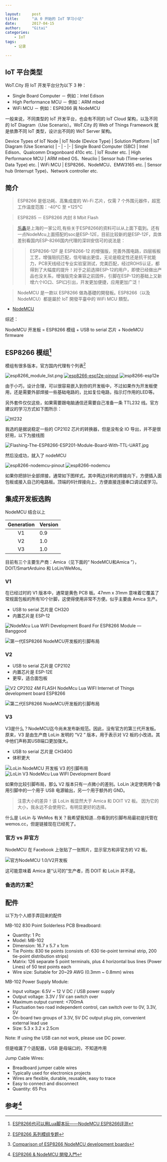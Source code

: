 ```yaml
---

layout:     post
title:      "从 0 开始的 IoT 学习小记"
date:       2017-04-15
author:     "Gitai"
categories:
    - IoT
tags:
    - 记录

---
```


## IoT 平台类型

WoT.City 将 IoT 开发平台分为以下 3 种：

* Single Board Computer － 例如：Intel Edison
* High Performance MCU － 例如：ARM mbed
* WiFi MCU － 例如：ESP8266 與 NodeMCU

一般来说，不同类型的 IoT 开发平台，也会有不同的 IoT Cloud 架构，以及不同的 IoT Diagram（Use Scenario）。WoT.City 的 Web of Things Framework 就是依靠不同 IoT 类型，设计出不同的 WoT Server 架构。

Device Types of IoT Node
| IoT Node (Device Type)	| Solution Platform	| IoT Diagram (Use Scenario)
| - | - |-
| Single Board Computer (SBC) | Intel Edison、Qualcomm Dragonboard 410c etc. | IoT Router etc.
| High Performance MCU | ARM mbed OS、Neuclio | Sensor hub (Time-series Data Type) etc.
| WiFi MCU | ESP8266、NodeMCU、EMW3165 etc.	| Sensor hub (Interrupt Type)、Network controller etc.

<!--more-->

## 简介

> ESP8266 是低功耗、高集成度的 Wi-Fi 芯片，仅需 7 个外围元器件，超宽工作温度范围：-40°C 至 +125°C

> ESP8285 － ESP8266 内封 8 Mbit Flash

> [乐鑫](http://espressif.com/zh-hans)是上海的一家公司,有些关于ESP8266的资料可以从上面下载到。还有一点NodeMcu上面搭配的soc是ESP-12E，目前比较新的是ESP-12F，具体差别看国内ESP-8266国内代理的深圳安信可的说法是：

>> ESP8266-12F 是 ESP8266-12 的增强版，完善外围电路，四层板板工艺，增强阻抗匹配，信号输出更佳，无论是稳定性还是抗干扰能力，PCB天线经过专业实验室测试，完美匹配，经过ROHS认证，都得到了大幅度的提升！对于之前选择ESP-12的用户，即使已经做出产品也没关系，增强版完全兼容之前固件，引脚在ESP-12的基础上又新增六个IO口、SPI口引出，开发更加便捷，应用更加广泛！

> NodeMCU 是一款以 ESP8266 做為基礎的開發板。ESP8266（以及 NodeMCU）都是屬於 IoT 開發平臺中的 WiFi MCU 類型。 
- [NodeMCU](https://zh.wikipedia.org/wiki/NodeMCU)


综述：

NodeMCU 开发板 = ESP8266 模组 + USB to serial 芯片 + NodeMCU firmware

## ESP8266 模组[^ESP8266_mod]

模组有很多版本，官方国内代理有个列表[^ESP8266]

![esp8266_module_list.png](https://ooo.0o0.ooo/2017/05/15/5919b298c877d.png)
[![esp8266-esp12e-pinout][1]][2]
![esp8266-esp12e][3]

由于小巧，设计合理，可以很容易嵌入到你的开发板中，不过如果作为开发板使用，还是需要外部焊接一些基础电路的，比如复位电路，指示灯作用的LED等。

另外套件仅仅这些，如果需要跟电脑通信还需要自己准备一条 TTL232 线。官方建议的学习方式如下图所示：

![ttl232][7]

我选的是据说稳定一些的 CP2102 芯片的转换器，但是没有全 IO 导出，并不是很好用，以下为接线图

![Flashing-The-ESP8266-ESP201-Module-Board-With-TTL-UART.jpg](https://ooo.0o0.ooo/2017/05/15/5919b297cceff.jpg)

然后没成功，就入了 nodeMCU

![esp8266-nodemcu-pinout][4]
![esp8266-nodemcu][5]

如果你把排针全部焊接，通常如下图样式。其中两边对称的焊接向下，方便插入面包板或接入自己的电路板。顶端的6针焊接向上，方便直接连接串口调试或学习。

## 集成开发板选购

NodeMCU 结合以上 

| Generation | Version
|    :-:     |  :-
|     V1     |  0.9  
|     V2     |  1.0
|     V3     |  1.0

目前有三个主要生产商：Amica（见下面的“ NodeMCU和Amica ”），DOIT/SmartArduino 和 LoLin/WeMos。

### V1

在已经过时的 V1 版本中，通常是黄色 PCB 板。47mm x 31mm 意味着它覆盖了常规面包板的所有10个针脚，这使得使用非常不方便。似乎主要由 Amica 生产。

* USB to serial 芯片是 CH320
* 内置芯片是 ESP-12

![NodeMcu Lua WIFI Development Board For ESP8266 Module — Banggood][8]

![第一代ESP8266 NodeMCU开发板的引脚布局][9]

### V2

* USB to serial 芯片是 CP2102
* 内置芯片是 ESP-12E
* 更窄，适合面包板

![V2 CP2102 4M FLASH NodeMcu Lua WIFI Internet of Things development board ESP8266][10]

![第二代ESP8266 NodeMCU开发板的引脚布局][11]

### V3

V3是什么？NodeMCU迄今尚未发布新规范。因此，没有官方的第三代开发板。原来，V3 是由生产商 LoLin 发明的 “V2 ” 版本，用于表示对 V2 板的小改进。其中他们声称其USB端口更加强大。

* USB to serial 芯片是 CH340G
* 体积更大

![LoLin NodeMCU 开发板 V3 的引脚布局][12]
![LoLin V3 NodeMcu Lua WIFI Development Board][13]

如果你比较引脚布局，那么 V2 版本只有一点微小的差别。LoLin 决定使用两个备用引脚中的一个用于 USB 电源输出，另一个用于额外的 GND。

> 注意大小的差异！该 LoLin 板显然大于 Amica 和 DOIT  V2 板。
因为它的大小，我永远不会使用它。有明显更好的选择。

什么是 LoLin 与 WeMos 有关？我希望我知道...你看到的引脚布局最初是托管在wemos.cc，但是链接现在已经死了。

### 官方 vs 非官方

NodeMCU 在 Facebook 上张贴了一张照片，显示官方和非官方的 V2 板。

![官方NodeMCU 1.0/V2开发板][14]

这可能意味着 Amica 是“认可的”生产者，而 DOIT 和 LoLin 并不是。

### 备选的方案[^comparison-of-esp8266-nodemcu-development-boards]
  
## 配件

以下为个人顺手弄回来的配件

MB-102 830 Point Solderless PCB Breadboard:

* Quantity: 1 Pc
* Model: MB-102
* Dimension: 16.7 x 5.7 x 1cm
* Tie Points: 830 tie points (consists of: 630 tie-point terminal strip, 200 tie-point distribution strips)
* Matrix: 126 separate 5 point terminals, plus 4 horizontal bus lines (Power Lines) of 50 test points each
* Wire size: Suitable for 20~29 AWG (0.3mm ~ 0.8mm) wires

MB-102 Power Supply Module:

* Input voltage: 6.5V ~ 12 V DC / USB power supply
* Output voltage: 3.3V / 5V can switch over
* Maximum output current: <700mA
* Fluctuation two road independent control, can switch over to 0V, 3.3V, 5V
* On-board two groups of 3.3V, 5V DC output plug pin, convenient external lead use
* Size: 5.3 x 3.2 x 2.5cm

Note: If using the USB can not work, please use DC power.

但是咱漏了个适配器，USB 是母端口的，不知道咋用

Jump Cable Wires:

* Breadboard jumper cable wires
* Typically used for electronics projects
* Wires are flexible, durable, reusable, easy to trace
* Easy to connect and disconnect
* Quantity: 65 Pcs

## 参考[^esp8266-nodemcu-iot-starter]

[^ESP8266]: [ESP8266 系列模组专题](http://wiki.ai-thinker.com/esp8266)

[^ESP8266_mod]: [ESP8266也可以用Lua脚本玩——NodeMCU ESP8266评测](http://www.21ic.com/eva/Expansion/201608/683416.htm)

[^comparison-of-esp8266-nodemcu-development-boards]: [Comparison of ESP8266 NodeMCU development boards](https://frightanic.com/iot/comparison-of-esp8266-nodemcu-development-boards/)

[^esp8266-nodemcu-iot-starter]: [ESP8266 & NodeMCU 開發入門](https://wotcity.com/blog/2015/08/31/esp8266-nodemcu-iot-starter-part-1/)


  [1]: https://ooo.0o0.ooo/2017/05/15/5919b29810464.png
  [2]: http://www.kloppenborg.net/blog/microcontrollers/2016/08/02/getting-started-with-the-esp8266
  [3]: https://ooo.0o0.ooo/2017/05/15/5919b3694804a.jpg
  [4]: https://ooo.0o0.ooo/2017/05/15/5919b29836076.png
  [5]: https://ooo.0o0.ooo/2017/05/15/5919b3e46cd2b.jpg
  [6]: https://ooo.0o0.ooo/2017/05/15/5919b29836076.png
  [7]: https://ooo.0o0.ooo/2017/05/15/5919b4af650ec.jpg
  [8]: https://ooo.0o0.ooo/2017/05/15/5919b5bba8580.jpg
  [9]: https://ooo.0o0.ooo/2017/05/15/5919b60c12935.png
  [10]: https://ooo.0o0.ooo/2017/05/15/5919b628b0fe8.jpg
  [11]: https://ooo.0o0.ooo/2017/05/15/5919b6570c8aa.png
  [12]: https://ooo.0o0.ooo/2017/05/15/5919b66ea74cc.jpg
  [13]: https://ooo.0o0.ooo/2017/05/15/5919b6894c12b.jpg
  [14]: https://ooo.0o0.ooo/2017/05/15/5919b6b09d6f2.jpg